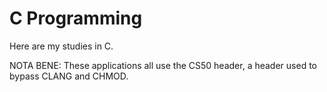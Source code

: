 # C Programming

 Here are my studies in C.
 
 NOTA BENE:
 These applications all use the CS50 header, a header used to bypass CLANG and CHMOD.
